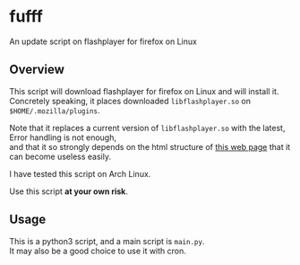 # fufff
An update script on flashplayer for firefox on Linux

## Overview
This script will download flashplayer for firefox on Linux and will install it.  
Concretely speaking, it places downloaded `libflashplayer.so` on `$HOME/.mozilla/plugins`.

Note that it replaces a current version of `libflashplayer.so` with the latest, Error handling is not enough,  
and that it so strongly depends on the html structure of [this web page](https://helpx.adobe.com/jp/flash-player/kb/235703.html) that it can become useless easily.

I have tested this script on Arch Linux.

Use this script **at your own risk**.

## Usage
This is a python3 script, and a main script is `main.py`.  
It may also be a good choice to use it with cron.
